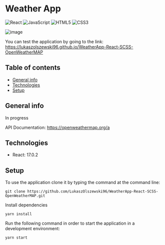 # Weather App

![React](https://img.shields.io/badge/react-%2320232a.svg?style=for-the-badge&logo=react&logoColor=%2361DAFB) ![JavaScript](https://img.shields.io/badge/javascript-%23323330.svg?style=for-the-badge&logo=javascript&logoColor=%23F7DF1E) ![HTML5](https://img.shields.io/badge/html5-%23E34F26.svg?style=for-the-badge&logo=html5&logoColor=white) ![CSS3](https://img.shields.io/badge/css3-%231572B6.svg?style=for-the-badge&logo=css3&logoColor=white)

![image](https://user-images.githubusercontent.com/57043892/142962440-3ee09cb5-da8c-4d87-abce-c924ba36fe7c.png)

You can test the application by going to the link: https://lukaszolszewski96.github.io/WeatherApp-React-SCSS-OpenWeatherMAP


## Table of contents

* [General info](#general-info)
* [Technologies](#technologies)
* [Setup](#setup)

## General info

In progress

API Documentation: https://openweathermap.org/a

## Technologies

* React: 17.0.2

## Setup

To use the application clone it by typing the command at the command line:

```git clone https://github.com/LukaszOlszewski96/WeatherApp-React-SCSS-OpenWeatherMAP.git```

Install dependencies

```yarn install```

Run the following command in order to start the application in a development environment:

```yarn start```









